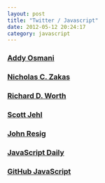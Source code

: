```yaml
---
layout: post
title: "Twitter / Javascript"
date: 2012-05-12 20:24:17
category: javascript
---
```


### [Addy Osmani](https://twitter.com/#!/addyosmani)

### [Nicholas C. Zakas](https://twitter.com/#!/slicknet)

### [Richard D. Worth](https://twitter.com/#!/rworth)

### [Scott Jehl](https://twitter.com/#!/scottjehl)

### [John Resig](https://twitter.com/#!/jeresig)

### [JavaScript Daily](https://twitter.com/#!/JavaScriptDaily)

### [GitHub JavaScript](https://twitter.com/#!/github_js)
